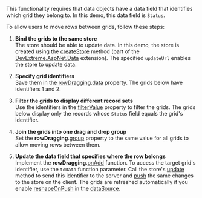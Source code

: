 This functionality requires that data objects have a data field that identifies which grid they belong to. In this demo, this data field is `Status`.
<!--split-->

To allow users to move rows between grids, follow these steps:

1. **Bind the grids to the same store**         
The store should be able to update data. In this demo, the store is created using the <a href="https://github.com/DevExpress/DevExtreme.AspNet.Data/blob/master/docs/client-side-with-jquery.md#api-reference" target="_blank">createStore</a> method (part of the <a href="https://github.com/DevExpress/DevExtreme.AspNet.Data#devextreme-aspnet-data" target="_blank">DevExtreme.AspNet.Data</a> extension). The specified `updateUrl` enables the store to update data.

1. **Specify grid identifiers**         
Save them in the [rowDragging][0].[data][1] property. The grids below have identifiers 1 and 2.

1. **Filter the grids to display different record sets**        
Use the identifiers in the [filterValue][2] property to filter the grids. The grids below display only the records whose `Status` field equals the grid's identifier.

1. **Join the grids into one drag and drop group**          
Set the **rowDragging**.[group][3] property to the same value for all grids to allow moving rows between them.

1. **Update the data field that specifies where the row belongs**         
Implement the **rowDragging**.[onAdd][4] function. To access the target grid's identifier, use the `toData` function parameter. Call the store's [update][5] method to send this identifier to the server and [push][6] the same changes to the store on the client. The grids are refreshed automatically if you enable [reshapeOnPush][7] in the [dataSource][8].

[0]: /Documentation/ApiReference/UI_Components/dxDataGrid/Configuration/rowDragging/
[1]: /Documentation/ApiReference/UI_Components/dxDataGrid/Configuration/rowDragging/#data
[2]: /Documentation/ApiReference/UI_Components/dxDataGrid/Configuration/#filterValue
[3]: /Documentation/ApiReference/UI_Components/dxDataGrid/Configuration/rowDragging/#group
[4]: /Documentation/ApiReference/UI_Components/dxDataGrid/Configuration/rowDragging/#onAdd
[5]: /Documentation/ApiReference/Data_Layer/CustomStore/Methods/#updatekey_values
[6]: /Documentation/ApiReference/Data_Layer/CustomStore/Methods/#pushchanges
[7]: /Documentation/ApiReference/Data_Layer/DataSource/Configuration/#reshapeOnPush
[8]: /Documentation/ApiReference/UI_Components/dxDataGrid/Configuration/#dataSource